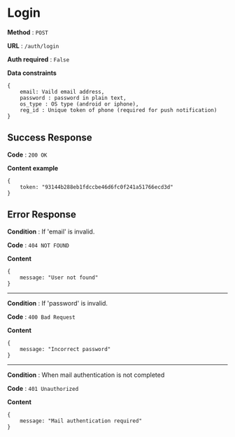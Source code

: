 # Login

**Method** : `POST`

**URL** : `/auth/login`

**Auth required** : `False`

**Data constraints** 
```
{
    email: Vaild email address,
    password : password in plain text,
    os_type : OS type (android or iphone),
    reg_id : Unique token of phone (required for push notification)
}
```

## Success Response

**Code** : `200 OK`

**Content example**
```
{
    token: "93144b288eb1fdccbe46d6fc0f241a51766ecd3d"
}
```

## Error Response

**Condition** : If 'email' is invalid.

**Code** : `404 NOT FOUND`

**Content**

```
{
    message: "User not found"
}
```

***

**Condition** : If 'password' is invalid.

**Code** : `400 Bad Request`

**Content**
```
{
    message: "Incorrect password"
}
```

***

**Condition** : When mail authentication is not completed

**Code** : `401 Unauthorized`

**Content**
```
{
    message: "Mail authentication required"
}
```